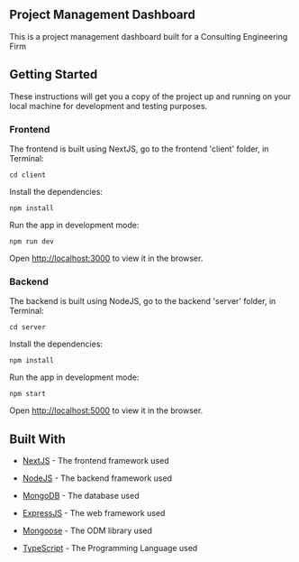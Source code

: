 ## Project Management Dashboard

This is a project management dashboard built for a Consulting Engineering Firm 

## Getting Started

These instructions will get you a copy of the project up and running on your local machine for development and testing purposes.

### Frontend 

The frontend is built using NextJS, go to the frontend 'client' folder, in Terminal: 

`cd client`

Install the dependencies:

`npm install`

Run the app in development mode:

`npm run dev`

Open [http://localhost:3000](http://localhost:3000) to view it in the browser.

### Backend

The backend is built using NodeJS, go to the backend 'server' folder, in Terminal:

`cd server`

Install the dependencies:

`npm install`

Run the app in development mode:

`npm start`

Open [http://localhost:5000](http://localhost:5000) to view it in the browser.


## Built With

* [NextJS](https://nextjs.org/) - The frontend framework used

* [NodeJS](https://nodejs.org/en/) - The backend framework used

* [MongoDB](https://www.mongodb.com/) - The database used

* [ExpressJS](https://expressjs.com/) - The web framework used

* [Mongoose](https://mongoosejs.com/) - The ODM library used

* [TypeScript](https://www.typescriptlang.org/) - The Programming Language used




